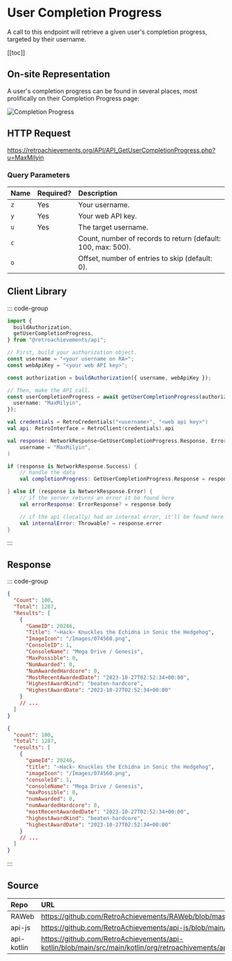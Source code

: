 <script setup>
import SampleRequest from '../components/SampleRequest.vue';
</script>

# User Completion Progress

A call to this endpoint will retrieve a given user's completion progress, targeted by their username.

[[toc]]

## On-site Representation

A user's completion progress can be found in several places, most prolifically on their Completion Progress page:

![Completion Progress](/completion-progress.png)

## HTTP Request

<SampleRequest httpVerb="GET">https://retroachievements.org/API/API_GetUserCompletionProgress.php?u=MaxMilyin</SampleRequest>

### Query Parameters

| Name | Required? | Description                                                  |
| :--- | :-------- | :----------------------------------------------------------- |
| `z`  | Yes       | Your username.                                               |
| `y`  | Yes       | Your web API key.                                            |
| `u`  | Yes       | The target username.                                         |
| `c`  |           | Count, number of records to return (default: 100, max: 500). |
| `o`  |           | Offset, number of entries to skip (default: 0).              |

## Client Library

::: code-group

```ts [NodeJS]
import {
  buildAuthorization,
  getUserCompletionProgress,
} from "@retroachievements/api";

// First, build your authorization object.
const username = "<your username on RA>";
const webApiKey = "<your web API key>";

const authorization = buildAuthorization({ username, webApiKey });

// Then, make the API call.
const userCompletionProgress = await getUserCompletionProgress(authorization, {
  username: "MaxMilyin",
});
```

```kotlin [Kotlin]
val credentials = RetroCredentials("<username>", "<web api key>")
val api: RetroInterface = RetroClient(credentials).api

val response: NetworkResponse<GetUserCompletionProgress.Response, ErrorResponse> = api.getUserCompletionProgress(
    username = "MaxMilyin",
)

if (response is NetworkResponse.Success) {
    // handle the data
    val completionProgress: GetUserCompletionProgress.Response = response.body

} else if (response is NetworkResponse.Error) {
    // if the server returns an error it be found here
    val errorResponse: ErrorResponse? = response.body

    // if the api (locally) had an internal error, it'll be found here
    val internalError: Throwable? = response.error
}
```

:::

## Response

::: code-group

```json [HTTP Response]
{
  "Count": 100,
  "Total": 1287,
  "Results": [
    {
      "GameID": 20246,
      "Title": "~Hack~ Knuckles the Echidna in Sonic the Hedgehog",
      "ImageIcon": "/Images/074560.png",
      "ConsoleID": 1,
      "ConsoleName": "Mega Drive / Genesis",
      "MaxPossible": 0,
      "NumAwarded": 0,
      "NumAwardedHardcore": 0,
      "MostRecentAwardedDate": "2023-10-27T02:52:34+00:00",
      "HighestAwardKind": "beaten-hardcore",
      "HighestAwardDate": "2023-10-27T02:52:34+00:00"
    }
    // ...
  ]
}
```

```json [NodeJS]
{
  "count": 100,
  "total": 1287,
  "results": [
    {
      "gameId": 20246,
      "title": "~Hack~ Knuckles the Echidna in Sonic the Hedgehog",
      "imageIcon": "/Images/074560.png",
      "consoleId": 1,
      "consoleName": "Mega Drive / Genesis",
      "maxPossible": 0,
      "numAwarded": 0,
      "numAwardedHardcore": 0,
      "mostRecentAwardedDate": "2023-10-27T02:52:34+00:00",
      "highestAwardKind": "beaten-hardcore",
      "highestAwardDate": "2023-10-27T02:52:34+00:00"
    }
    // ...
  ]
}
```

:::

## Source

| Repo       | URL                                                                                                                  |
| :--------- | :------------------------------------------------------------------------------------------------------------------- |
| RAWeb      | https://github.com/RetroAchievements/RAWeb/blob/master/public/API/API_GetUserCompletionProgress.php                  |
| api-js     | https://github.com/RetroAchievements/api-js/blob/main/src/user/getUserCompletionProgress.ts                          |
| api-kotlin | https://github.com/RetroAchievements/api-kotlin/blob/main/src/main/kotlin/org/retroachivements/api/RetroInterface.kt |
